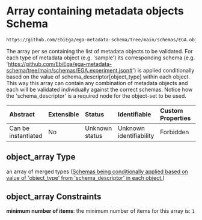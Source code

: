 # Array containing metadata objects Schema

```txt
https://github.com/EbiEga/ega-metadata-schema/tree/main/schemas/EGA.object-set.json#/properties/object_array
```

The array per se containing the list of metadata objects to be validated. For each type of metadata object (e.g. 'sample') its corresponding schema (e.g. '<https://github.com/EbiEga/ega-metadata-schema/tree/main/schemas/EGA.experiment.json#>') is applied conditionally based on the value of schema\_descriptor\[object\_type] within each object. This way this array can contain any combination of metadata objects and each will be validated individually against the correct schemas. Notice how the 'schema\_descriptor' is a required node for the object-set to be used.

| Abstract            | Extensible | Status         | Identifiable            | Custom Properties | Additional Properties | Access Restrictions | Defined In                                                                           |
| :------------------ | :--------- | :------------- | :---------------------- | :---------------- | :-------------------- | :------------------ | :----------------------------------------------------------------------------------- |
| Can be instantiated | No         | Unknown status | Unknown identifiability | Forbidden         | Allowed               | none                | [EGA.object-set.json\*](../../../schemas/EGA.object-set.json "open original schema") |

## object\_array Type

an array of merged types ([Schemas being conditionally applied based on value of 'object\_type' from 'schema\_descriptor' in each object.](ega-15-properties-array-containing-metadata-objects-schemas-being-conditionally-applied-based-on-value-of-object_type-from-schema_descriptor-in-each-object.md))

## object\_array Constraints

**minimum number of items**: the minimum number of items for this array is: `1`
